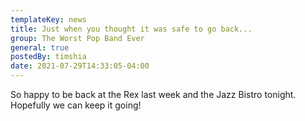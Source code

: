 ```yaml
---
templateKey: news
title: Just when you thought it was safe to go back...
group: The Worst Pop Band Ever
general: true
postedBy: timshia
date: 2021-07-29T14:33:05-04:00
---
```

So happy to be back at the Rex last week and the Jazz Bistro tonight. Hopefully we can keep it going!